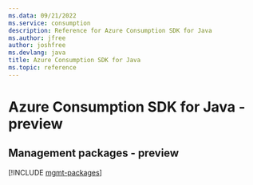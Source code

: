 ```yaml
---
ms.data: 09/21/2022
ms.service: consumption
description: Reference for Azure Consumption SDK for Java
ms.author: jfree
author: joshfree
ms.devlang: java
title: Azure Consumption SDK for Java
ms.topic: reference
---
```

# Azure Consumption SDK for Java - preview

## Management packages - preview
[!INCLUDE [mgmt-packages](consumption-mgmt-index.md)]